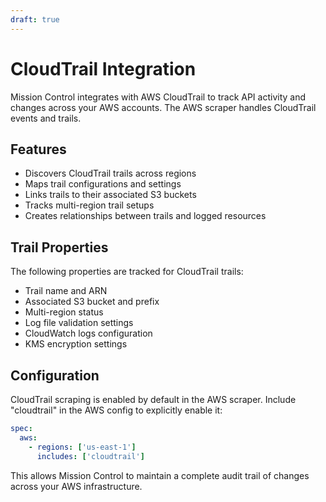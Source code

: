 ```yaml
---
draft: true
---
```


# CloudTrail Integration

Mission Control integrates with AWS CloudTrail to track API activity and changes across your AWS accounts. The AWS scraper handles CloudTrail events and trails.

## Features

- Discovers CloudTrail trails across regions
- Maps trail configurations and settings
- Links trails to their associated S3 buckets
- Tracks multi-region trail setups
- Creates relationships between trails and logged resources

## Trail Properties

The following properties are tracked for CloudTrail trails:

- Trail name and ARN
- Associated S3 bucket and prefix
- Multi-region status
- Log file validation settings
- CloudWatch logs configuration
- KMS encryption settings

## Configuration

CloudTrail scraping is enabled by default in the AWS scraper. Include "cloudtrail" in the AWS config to explicitly enable it:

```yaml
spec:
  aws:
    - regions: ['us-east-1']
      includes: ['cloudtrail']
```

This allows Mission Control to maintain a complete audit trail of changes across your AWS infrastructure.
